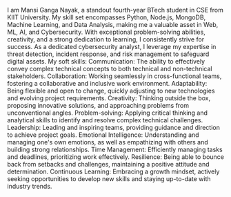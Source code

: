 I am Mansi Ganga Nayak, a standout fourth-year BTech student in CSE from KIIT University. 
My skill set encompasses Python, Node.js, MongoDB, Machine Learning, and Data Analysis, making me a valuable asset in Web, ML, AI, and Cybersecurity. 
With exceptional problem-solving abilities, creativity, and a strong dedication to learning, I consistently strive for success. As a dedicated cybersecurity analyst, 
I leverage my expertise in threat detection, incident response, and risk management to safeguard digital assets.
My soft skills:
Communication: The ability to effectively convey complex technical concepts to both technical and non-technical stakeholders.
Collaboration: Working seamlessly in cross-functional teams, fostering a collaborative and inclusive work environment.
Adaptability: Being flexible and open to change, quickly adjusting to new technologies and evolving project requirements.
Creativity: Thinking outside the box, proposing innovative solutions, and approaching problems from unconventional angles.
Problem-solving: Applying critical thinking and analytical skills to identify and resolve complex technical challenges.
Leadership: Leading and inspiring teams, providing guidance and direction to achieve project goals.
Emotional Intelligence: Understanding and managing one's own emotions, as well as empathizing with others and building strong relationships.
Time Management: Efficiently managing tasks and deadlines, prioritizing work effectively.
Resilience: Being able to bounce back from setbacks and challenges, maintaining a positive attitude and determination.
Continuous Learning: Embracing a growth mindset, actively seeking opportunities to develop new skills and staying up-to-date with industry trends.
